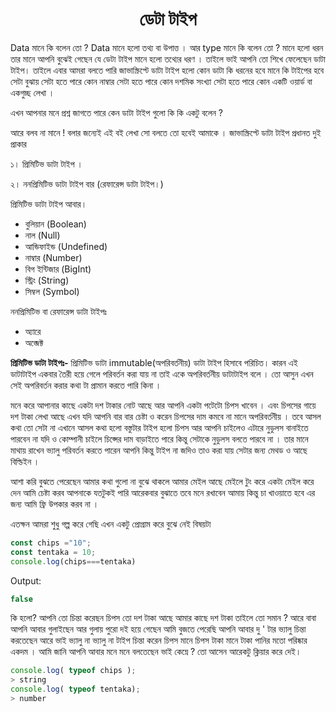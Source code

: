 <h1 align="center">ডেটা টাইপ </h1>
Data  মানে কি বলেন তো ? Data মানে হলো তথ্য বা উপাত্ত । আর type মানে কি বলেন তো ? মানে হলো ধরন তার মানে আপনি বুঝেই গেছেন যে ডেটা টাইপ মানে হলো তথ্যের ধরণ । তাইলে ভাই আপনি তো শিখে ফেলেছেন ডাটা টাইপ। তাইলে এবার আমরা বলতে পারি জাভাস্ক্রিপ্টে ডাটা টাইপ হলো কোন ডাটা কি ধরনের হবে মানে কি টাইপের হবে সেটা বুঝায় সেটা হতে পারে কোন নাম্বার সেটা হতে পারে কোন দশমিক সংখ্যা সেটা হতে পারে  কোন একটি ওয়ার্ড বা একগুচ্ছ লেখা । 

এখন আপনার মনে প্রশ্ন জাগতে পারে কেন ডাটা টাইপ গুলো কি কি একটু বলেন ?

আরে বলব না মানে ! বলার জন্যেই এই বই লেখা সো বলতে তো হবেই আমাকে । জাভাস্ক্রিপ্টে ডাটা টাইপ প্রধানত দুই প্রাকার 

১। প্রিমিটিভ ডাটা টাইপ ।

২। ননপ্রিমিটিভ ডাটা টাইপ বার (রেফারেন্স ডাটা টাইপ।)

প্রিমিটিভ ডাটা টাইপ আবার। 

- বুলিয়ান (Boolean)
- নাল (Null)
- আন্ডিফাইন্ড (Undefined)
- নাম্বার (Number)
- বিগ ইন্টিজার (BigInt)
- স্ট্রিং (String)
- সিম্বল (Symbol)

ননপ্রিমিটিভ বা রেফারেন্স ডাটা টাইপঃ

- অ্যারে 
- অব্জেক্ট

**প্রিমিটিভ ডাটা টাইপঃ-** প্রিমিটিভ ডাটা immutable(অপরিবর্তনীয়)  ডাটা টাইপ হিসাবে পরিচিত। কারন এই ডাটাটাইপ একবার তৈরী হয়ে গেলে পরিবর্তন করা যায় না তাই একে অপরিবর্তনীয় ডাটাটাইপ বলে । তো আসুন এখন সেই অপরিবর্তন করার কথা টা প্রামান করতে পারি কিনা ।

মনে করে আপানার কাছে একটা দশ টাকার নোট আছে আর আপনি একটা পটেটো চিপস খাবেন । এবং চিপসের গায়ে দশ টাকা লেখা আছে এখন যদি আপনি বার বার চেষ্টা ও করেন চিপসের দাম কমবে না মানে অপরিবর্তনীয় । তবে আসল কথা তো সেটা না এখানে আসল কথা হলো বস্তুটার টাইপ হলো চিপস আর আপনি চাইলেও এটারে নুডুলস বানাইতে পারবেন না যদি ও কোম্পানী চাইলে চিপ্সের দাম বাড়াইতে পারে কিন্তু সেটাকে নুডুলস বলতে পারবে না । তার মানে মাথায় রাখেন ভ্যালু পরিবর্তন করতে পারেন আপনি কিন্তু টাইপ না জদিও তাও করা যায় সেটার জন্য মেথড ও আছে বিল্ডিইন । 

আশা করি বুঝতে পেরেছেন আমার কথা গুলো না বুঝে থাকলে আমার মেইল আছে মেইলে টুং করে একটা মেইল করে দেন আমি চেষ্টা করব আপনাকে যতটুকই পারি আরেকবার বুঝাতে তবে মনে রখাবেন আমায় কিন্তু চা খাওয়াতে হবে এর জন্য আমি ফ্রি উপকার করব না । 

এতক্ষন আমরা শুধু গল্প করে গেছি এখন একটু প্রোগ্রাম করে বুঝে নেই বিষয়টা 

```javascript
const chips ="10";
const tentaka = 10;
console.log(chips===tentaka)

```



Output:

```javascript
false 
```

কি হলো?  আপনি তো চিন্তা করেছন চিপস  তো  দশ টাকা আছে আমার কাছে  দশ টাকা তাইলে তো সমান ? আরে বাবা আপনি আবার গুলাইছেন আর গুলায় পুরো দই হয়ে গেছেন আমি বুজতে পেরেছি আপনি আবার দু ' টার ভ্যালু চিন্তা করতেছেন আরে ভাই ভ্যালু না ভ্যালু না টাইপ চিন্তা করেন চিপস মানে চিপস টাকা মানে টাকা পানির মতো পরিষ্কার একদম । আমি জানি আপনি আবার মনে মনে বলতেছেন ভাই কেম্নে ? তো আসেন আরেকটু ক্লিয়ার করে দেই। 

```javascript
console.log( typeof chips );
> string
console.log( typeof tentaka);
> number 
```

